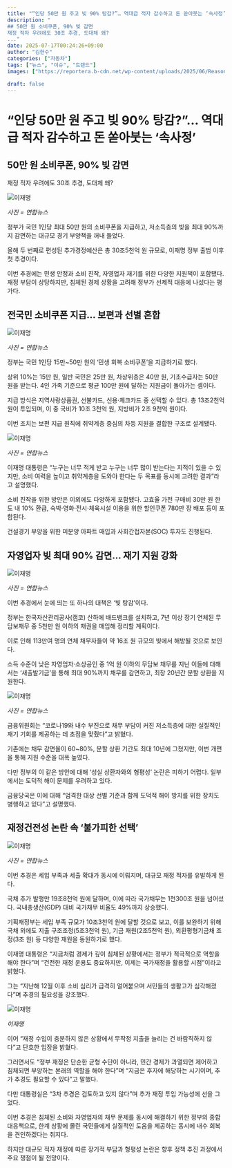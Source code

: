 ```yaml
---
title: "“인당 50만 원 주고 빚 90% 탕감?”… 역대급 적자 감수하고 돈 쏟아붓는 ‘속사정’"
description: "
## 50만 원 소비쿠폰, 90% 빚 감면
재정 적자 우려에도 30조 추경, 도대체 왜?
..."
date: 2025-07-17T00:24:26+09:00
author: "김한수"
categories: ["자동차"]
tags: ["뉴스", "이슈", "트렌드"]
images: ["https://reportera.b-cdn.net/wp-content/uploads/2025/06/Reasons-for-Public-Welfare-Recovery-Fund-1024x576.jpg"]

draft: false
---
```


# “인당 50만 원 주고 빚 90% 탕감?”… 역대급 적자 감수하고 돈 쏟아붓는 ‘속사정’


## 50만 원 소비쿠폰, 90% 빚 감면
재정 적자 우려에도 30조 추경, 도대체 왜?


![이재명](https://reportera.b-cdn.net/wp-content/uploads/2025/06/Reasons-for-Public-Welfare-Recovery-Fund-1024x576.jpg)

*사진 = 연합뉴스*

정부가 국민 1인당 최대 50만 원의 소비쿠폰을 지급하고, 저소득층의 빚을 최대 90%까지 감면하는 대규모 경기 부양책을 꺼내 들었다.

올해 두 번째로 편성된 추가경정예산은 총 30조5천억 원 규모로, 이재명 정부 출범 이후 첫 추경이다.

이번 추경에는 민생 안정과 소비 진작, 자영업자 재기를 위한 다양한 지원책이 포함됐다. 재정 부담이 상당하지만, 침체된 경제 상황을 고려해 정부가 선제적 대응에 나섰다는 평가다.


## 전국민 소비쿠폰 지급… 보편과 선별 혼합


![이재명](https://reportera.b-cdn.net/wp-content/uploads/2025/06/민생회복지원금-2-1-1024x625.jpg)

*사진 = 연합뉴스*

정부는 국민 1인당 15만~50만 원의 ‘민생 회복 소비쿠폰’을 지급하기로 했다.

상위 10%는 15만 원, 일반 국민은 25만 원, 차상위층은 40만 원, 기초수급자는 50만 원을 받는다. 4인 가족 기준으로 평균 100만 원에 달하는 지원금이 돌아가는 셈이다.

지급 방식은 지역사랑상품권, 선불카드, 신용·체크카드 중 선택할 수 있다. 총 13조2천억 원이 투입되며, 이 중 국비가 10조 3천억 원, 지방비가 2조 9천억 원이다.

이번 조치는 보편 지급 원칙에 취약계층 중심의 차등 지원을 결합한 구조로 설계됐다.

![이재명](https://reportera.b-cdn.net/wp-content/uploads/2025/06/민생회복지원금-1-1024x683.jpg)

*사진 = 연합뉴스*

이재명 대통령은 “누구는 너무 적게 받고 누구는 너무 많이 받는다는 지적이 있을 수 있지만, 소비 여력을 높이고 취약계층을 도와야 한다는 두 목표를 동시에 고려한 결과”라고 설명했다.

소비 진작을 위한 방안은 이외에도 다양하게 포함됐다. 고효율 가전 구매비 30만 원 한도 내 10% 환급, 숙박·영화·전시·체육시설 이용을 위한 할인쿠폰 780만 장 배포 등이 포함된다.

건설경기 부양을 위한 미분양 아파트 매입과 사회간접자본(SOC) 투자도 진행된다.


## 자영업자 빚 최대 90% 감면… 재기 지원 강화


![이재명](https://reportera.b-cdn.net/wp-content/uploads/2025/06/대출-2-1024x572.jpg)

*사진 = 연합뉴스*

이번 추경에서 눈에 띄는 또 하나의 대책은 ‘빚 탕감’이다.

정부는 한국자산관리공사(캠코) 산하에 배드뱅크를 설치하고, 7년 이상 장기 연체된 무담보채무 중 5천만 원 이하의 채권을 매입해 정리할 계획이다.

이로 인해 113만여 명의 연체 채무자들이 약 16조 원 규모의 빚에서 해방될 것으로 보인다.

소득 수준이 낮은 자영업자·소상공인 중 1억 원 이하의 무담보 채무를 지닌 이들에 대해서는 ‘새출발기금’을 통해 최대 90%까지 채무를 감면하고, 최장 20년간 분할 상환을 지원한다.

![이재명](https://reportera.b-cdn.net/wp-content/uploads/2025/06/금융위원회-1024x682.jpg)

*사진 = 연합뉴스*

금융위원회는 “코로나19와 내수 부진으로 채무 부담이 커진 저소득층에 대한 실질적인 재기 기회를 제공하는 데 초점을 맞췄다”고 밝혔다.

기존에는 채무 감면율이 60~80%, 분할 상환 기간도 최대 10년에 그쳤지만, 이번 개편을 통해 지원 수준을 대폭 높였다.

다만 정부의 이 같은 방안에 대해 ‘성실 상환자와의 형평성’ 논란은 피하기 어렵다. 일부에서는 도덕적 해이 문제를 우려하고 있다.

금융당국은 이에 대해 “엄격한 대상 선별 기준과 함께 도덕적 해이 방지를 위한 장치도 병행하고 있다”고 설명했다.


## 재정건전성 논란 속 ‘불가피한 선택’


![이재명](https://reportera.b-cdn.net/wp-content/uploads/2025/06/국가재정-2-1024x537.jpg)

*사진 = 연합뉴스*

이번 추경은 세입 부족과 세출 확대가 동시에 이뤄지며, 대규모 재정 적자를 유발하게 된다.

국채 추가 발행만 19조8천억 원에 달하며, 이에 따라 국가채무는 1천300조 원을 넘어섰다. 국내총생산(GDP) 대비 국가채무 비율도 49%까지 상승했다.

기획재정부는 세입 부족 규모가 10조3천억 원에 달할 것으로 보고, 이를 보완하기 위해 국채 외에도 지출 구조조정(5조3천억 원), 기금 재원(2조5천억 원), 외환평형기금채 조정(3조 원) 등 다양한 재원을 동원하기로 했다.

이재명 대통령은 “지금처럼 경제가 깊이 침체된 상황에서는 정부가 적극적으로 역할을 해야 한다”며 “건전한 재정 운용도 중요하지만, 이제는 국가재정을 활용할 시점”이라고 밝혔다.

그는 “지난해 12월 이후 소비 심리가 급격히 얼어붙으며 서민들의 생활고가 심각해졌다”며 추경의 필요성을 강조했다.

![이재명](https://reportera.b-cdn.net/wp-content/uploads/2025/06/이재명-2-1-1024x767.jpg)

*이재명*

이어 “재정 수입이 충분하지 않은 상황에서 무작정 지출을 늘리는 건 바람직하지 않다”고 단호한 입장을 밝혔다.

그러면서도 “정부 재정은 단순한 균형 수단이 아니라, 민간 경제가 과열되면 제어하고 침체되면 부양하는 본래의 역할을 해야 한다”며 “지금은 후자에 해당하는 시기이며, 추가 추경도 필요할 수 있다”고 말했다.

다만 대통령실은 “3차 추경은 검토하고 있지 않다”며 추가 재정 투입 가능성에 선을 그었다.

이번 추경은 침체된 소비와 자영업자의 채무 문제를 동시에 해결하기 위한 정부의 종합 대응책으로, 한계 상황에 몰린 국민들에게 실질적인 도움을 제공하는 동시에 내수 회복을 견인하겠다는 취지다.

하지만 대규모 적자 재정에 따른 장기적 부담과 형평성 논란은 향후 정책 추진 과정에서 주요 쟁점이 될 전망이다.
